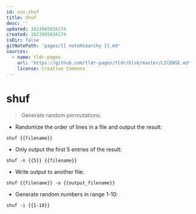 ```yaml
---
id: osx.shuf
title: Shuf
desc: ''
updated: 1623965016174
created: 1623965016174
isDir: false
gitNotePath: 'pages/{{ noteHiearchy }}.md'
sources:
  - name: tldr-pages
    url: 'https://github.com/tldr-pages/tldr/blob/master/LICENSE.md'
    license: Creative Commons
---
```

# shuf

> Generate random permutations.

- Randomize the order of lines in a file and output the result:

`shuf {{filename}}`

- Only output the first 5 entries of the result:

`shuf -n {{5}} {{filename}}`

- Write output to another file:

`shuf {{filename}} -o {{output_filename}}`

- Generate random numbers in range 1-10:

`shuf -i {{1-10}}`

